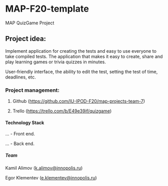 # MAP-F20-template
MAP QuizGame Project

## Project idea:
Implement application for creating the tests and easy to use everyone to take compiled tests. The application that makes it easy to create, share and play learning games or trivia quizzes in minutes.

User-friendly interface, the ability to edit the test, setting the test of time, deadlines, etc.

### Project management:
1. Github (https://github.com/IU-IPOD-F20/map-projects-team-7)

2. Trello (https://trello.com/b/E49e39if/quizgame)



#### Technology Stack
... - Front end.

... - Back end.


##### Team
Kamil Alimov (k.alimov@innopolis.ru)

Egor Klementev (e.klementev@innopolis.ru)
